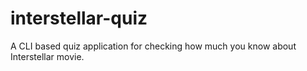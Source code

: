 # interstellar-quiz
 A CLI based quiz application for checking how much you know about Interstellar movie.
